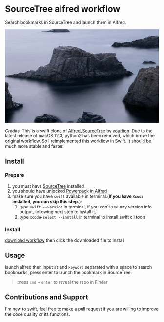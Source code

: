 # SourceTree alfred workflow
Search bookmarks in SourceTree and launch them in Alfred.

![usage demo](assets/usage-demo.gif)

*Credits*: This is a swift clone of [Alfred_SourceTree](https://github.com/yourtion/Alfred_SourceTree) by [yourtion](https://github.com/yourtion). Due to the latest release of macOS 12.3, python2 has been removed, which broke the original workflow. So I reimplemented this workflow in Swift. It should be much more stable and faster.

## Install
### Prepare
1. you must have [SourceTree](https://www.sourcetreeapp.com/) installed
2. you should have unlocked [Powerpack in Alfred](https://www.alfredapp.com/powerpack/)
3. make sure you have `swift` available in terminal.(**If you have `Xcode` installed, you can skip this step.**):
   1. type `swift --version` in terminal, if you don't see any version info output, following next step to install it.
   2. type `xcode-select --install` in terminal to install swift cli tools


### Install

[download workflow](https://github.com/oe/sourcetree-alfred-workflow/raw/main/SourceTree.alfredworkflow) then click the downloaded file to install

## Usage
launch alfred then input `st` and `keyword` separated with a space to search bookmarks, press enter to launch the bookmark in SourceTree.

> press `cmd` + `enter` to reveal the repo in Finder

## Contributions and Support
I'm new to swift, feel free to make a pull request if you are willing to improve the code quality or its functions.
